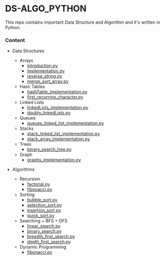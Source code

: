 # DS-ALGO_PYTHON
This repo contains important Data Structure and Algorithm and it's written in Python.

### Content

- Data Structures
  - Arrays
    - [introduction.py](https://github.com/yoayushraj99/DS-ALGO_PYTHON/blob/main/DS/Arrays/introduction.py)
    - [implementation.py](https://github.com/yoayushraj99/DS-ALGO_PYTHON/blob/main/DS/Arrays/implementation.py)
    - [reverse_string.py](https://github.com/yoayushraj99/DS-ALGO_PYTHON/blob/main/DS/Arrays/reverse_string.py)
    - [merge_sort_array.py](https://github.com/yoayushraj99/DS-ALGO_PYTHON/blob/main/DS/Arrays/merge_sort_array.py)
  - Hash Tables
    - [hashTable_implementation.py](https://github.com/yoayushraj99/DS-ALGO_PYTHON/blob/main/DS/Hash%20Tables/hashTable_implementation.py)
    - [first_recurring_character.py](https://github.com/yoayushraj99/DS-ALGO_PYTHON/blob/main/DS/Hash%20Tables/first_recurring_character.py)
  - Linked Lists
    - [linkedLists_implementation.py](https://github.com/yoayushraj99/DS-ALGO_PYTHON/blob/main/DS/Linked%20Lists/linkedLists_implementation.py)
    - [doubly_linkedLists.py](https://github.com/yoayushraj99/DS-ALGO_PYTHON/blob/main/DS/Linked%20Lists/doubly_linkedLists.py)
  - Queues
    - [queues_linked_list_implementation.py](https://github.com/yoayushraj99/DS-ALGO_PYTHON/blob/main/DS/Queues/queues_linked_list_implementation.py)
  - Stacks
    - [stack_linked_list_implementation.py](https://github.com/yoayushraj99/DS-ALGO_PYTHON/blob/main/DS/Stacks/stack_linked_list_implementation.py)
    - [stack_array_implementation.py](https://github.com/yoayushraj99/DS-ALGO_PYTHON/blob/main/DS/Stacks/stack_array_implementation.py)
  - Trees
    - [binary_search_tree.py](https://github.com/yoayushraj99/DS-ALGO_PYTHON/blob/main/DS/Trees/binary_search_tree.py)
  - Graph
    - [graphs_implementation.py](https://github.com/yoayushraj99/DS-ALGO_PYTHON/blob/main/DS/Graphs/graphs_implementation.py)

- Algorithms
  - Recursion
    - [factorial.py](https://github.com/yoayushraj99/DS-ALGO_PYTHON/blob/main/Algorithm/Recursion/factorial.py)
    - [fibonacci.py](https://github.com/yoayushraj99/DS-ALGO_PYTHON/blob/main/Algorithm/Recursion/fibonacci.py)
  - Sorting
    - [bubble_sort.py](https://github.com/yoayushraj99/DS-ALGO_PYTHON/blob/main/Algorithm/Sorting/bubbleSort.py)
    - [selection_sort.py](https://github.com/yoayushraj99/DS-ALGO_PYTHON/blob/main/Algorithm/Sorting/selection_sort.py)
    - [insertion_sort.py](https://github.com/yoayushraj99/DS-ALGO_PYTHON/blob/main/Algorithm/Sorting/insertion_sort.py)
    - [quick_sort.py](https://github.com/yoayushraj99/DS-ALGO_PYTHON/blob/main/Algorithm/Sorting/QuickSort.py)
  - Searching + BFS + DFS
    - [linear_search.py](https://github.com/yoayushraj99/DS-ALGO_PYTHON/blob/main/Algorithm/Searching%20%2B%20BFS%20%2B%20DFS/linear_search.py)
    - [binary_search.py](https://github.com/yoayushraj99/DS-ALGO_PYTHON/blob/main/Algorithm/Searching%20%2B%20BFS%20%2B%20DFS/binary_search.py)
    - [breadth_first_search.py](https://github.com/yoayushraj99/DS-ALGO_PYTHON/blob/main/Algorithm/Searching%20%2B%20BFS%20%2B%20DFS/breadth_first_search.py)
    - [depth_first_search.py](https://github.com/yoayushraj99/DS-ALGO_PYTHON/blob/main/Algorithm/Searching%20%2B%20BFS%20%2B%20DFS/depth_first_search.py)
  - Dynamic Programming
    - [fibonacci.py](https://github.com/yoayushraj99/DS-ALGO_PYTHON/blob/main/Algorithm/Dynamic%20Programming/fibonacci.py)
